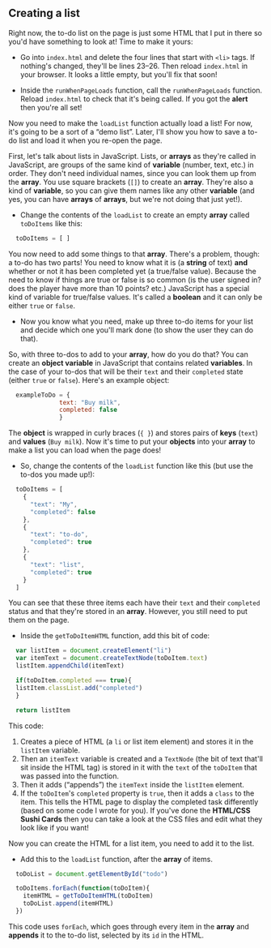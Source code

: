 ## Creating a list

Right now, the to-do list on the page is just some HTML that I put in there so you'd have something to look at! Time to make it yours: 

+ Go into `index.html` and delete the four lines that start with `<li>` tags. If nothing's changed, they'll be lines 23–26. Then reload `index.html` in your browser. It looks a little empty, but you'll fix that soon!

+ Inside the `runWhenPageLoads` function, call the `runWhenPageLoads` function. Reload `index.html` to check that it's being called. If you got the **alert** then you're all set!

Now you need to make the `loadList` function actually load a list! For now, it's going to be a sort of a “demo list”. Later, I'll show you how to save a to-do list and load it when you re-open the page. 

First, let's talk about lists in JavaScript. Lists, or **arrays** as they're called in JavaScript, are groups of the same kind of **variable** \(number, text, etc.\) in order. They don't need individual names, since you can look them up from the **array**. You use square brackets \(`[]`\) to create an **array**. They're also a kind of **variable**, so you can give them names like any other **variable** \(and yes, you can have **arrays** of **arrays**, but we're not doing that just yet!\). 

+ Change the contents of the `loadList` to create an empty **array** called `toDoItems` like this:

```JavaScript
  toDoItems = [ ]
```

You now need to add some things to that **array**. There's a problem, though: a to-do has two parts! You need to know what it is \(a **string** of text\) **and** whether or not it has been completed yet \(a true/false value\). Because the need to know if things are true or false is so common \(is the user signed in? does the player have more than 10 points? etc.\) JavaScript has a special kind of variable for true/false values. It's called a **boolean** and it can only be either `true` or `false`. 

+ Now you know what you need, make up three to-do items for your list and decide which one you'll mark done \(to show the user they can do that\).

So, with three to-dos to add to your **array**, how do you do that? You can create an **object variable** in JavaScript that contains related **variables**. In the case of your to-dos that will be their `text` and their `completed` state \(either `true` or `false`\). Here's an example object:

```JavaScript
  exampleToDo = {
              text: "Buy milk",
              completed: false
              }
```

The **object** is wrapped in curly braces \(`{ }`\) and stores pairs of **keys** \(`text`\) and **values** \(`Buy milk`\). Now it's time to put your **objects** into your **array** to make a list you can load when the page does!

+ So, change the contents of the `loadList` function like this \(but use the to-dos you made up!\):

```JavaScript
  toDoItems = [
    {
      "text": "My",
      "completed": false
    },
    {
      "text": "to-do",
      "completed": true
    },
    {
      "text": "list",
      "completed": true
    }
  ]
```

You can see that these three items each have their `text` and their `completed` status and that they're stored in an **array**. However, you still need to put them on the page. 

+ Inside the `getToDoItemHTML` function, add this bit of code:

```JavaScript
  var listItem = document.createElement("li")
  var itemText = document.createTextNode(toDoItem.text)
  listItem.appendChild(itemText)

  if(toDoItem.completed === true){
  listItem.classList.add("completed")
  }

  return listItem
```

This code:

  1. Creates a piece of HTML \(a `li` or list item element\) and stores it in the `listItem` variable. 
  2. Then an `itemText` variable is created and a `TextNode` \(the bit of text that'll sit inside the HTML tag\) is stored in it with the `text` of the `toDoItem` that was passed into the function. 
  3. Then it adds \(“appends”\) the `itemText` inside the `listItem` element.
  4. If the `toDoItem`'s `completed` property is `true`, then it adds a `class` to the item. This tells the HTML page to display the completed task differently \(based on some code I wrote for you\). If you've done the **HTML/CSS Sushi Cards** then you can take a look at the CSS files and edit what they look like if you want!

Now you can create the HTML for a list item, you need to add it to the list. 

+ Add this to the `loadList` function, after the **array** of items.

```JavaScript
  toDoList = document.getElementById("todo")

  toDoItems.forEach(function(toDoItem){
    itemHTML = getToDoItemHTML(toDoItem)
    toDoList.append(itemHTML)
  })
```

This code uses `forEach`, which goes through every item in the **array** and **appends** it to the to-do list, selected by its `id` in the HTML.




